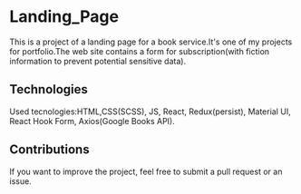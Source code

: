 # Landing_Page
This is a project of a landing page for a book service.It's one of my projects for portfolio.The web site contains a form for subscription(with fiction information to prevent potential sensitive data).

## Technologies

Used tecnologies:HTML,CSS(SCSS), JS, React, Redux(persist), Material UI, React Hook Form, Axios(Google Books API).

## Contributions

If you want to improve the project, feel free to submit a pull request or an issue.

